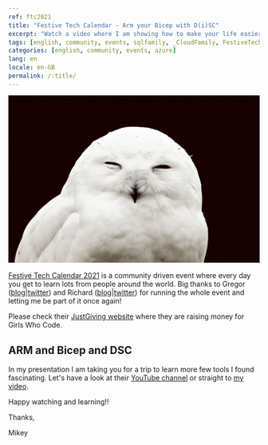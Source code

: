 ```yaml
---
ref: ftc2021
title: "Festive Tech Calendar - Arm your Bicep with D(i)SC"
excerpt: "Watch a video where I am showing how to make your life easier while building new environments."
tags: [english, community, events, sqlfamily, _CloudFamily, FestiveTechCalendar, azure]
categories: [english, community, events, azure]
lang: en
locale: en-GB
permalink: /:title/
---
```


![An Owl](/assets/images/festivetechcalendar2021-owl.jpg)

[Festive Tech Calendar 2021](https://festivetechcalendar.com/) is a community driven event where every day you get to learn lots from people around the world. Big thanks to Gregor ([blog](https://gregorsuttie.com)\|[twitter](https://twitter.com/gregor_suttie)) and Richard ([blog](https://pixelrobots.co.uk)\|[twitter](https://twitter.com/Pixel_Robots)) for running the whole event and letting me be part of it once again!

Please check their [JustGiving website](https://www.justgiving.com/fundraising/festivetechcalendar) where they are raising money for  Girls Who Code.

## ARM and Bicep and DSC

In my presentation I am taking you for a trip to learn more few tools I found fascinating. Let's have a look at their [YouTube channel](https://www.youtube.com/channel/UCJL9wCcmeMBbah4J0uOWIPg) or straight to [my video](https://www.youtube.com/watch?v=fg9N-LVPzu0).

Happy watching and learning!!


Thanks,

Mikey
